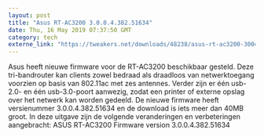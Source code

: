 ```yaml
---
layout: post
title: "Asus RT-AC3200 3.0.0.4.382.51634"
date: Thu, 16 May 2019 07:37:50 GMT
category: tech
externe_link: "https://tweakers.net/downloads/48238/asus-rt-ac3200-300438251634.html"
---
```


Asus heeft nieuwe firmware voor de RT-AC3200 beschikbaar gesteld. Deze tri-bandrouter kan clients zowel bedraad als draadloos van netwerktoegang voorzien op basis van 802.11ac met zes antennes. Verder zijn er één usb-2.0- en één usb-3.0-poort aanwezig, zodat een printer of externe opslag over het netwerk kan worden gedeeld. De nieuwe firmware heeft versienummer 3.0.0.4.382.51634 en de download is iets meer dan 40MB groot. In deze uitgave zijn de volgende veranderingen en verbeteringen aangebracht: ASUS RT-AC3200 Firmware version 3.0.0.4.382.51634<img src="http://feeds.feedburner.com/~r/tweakers/mixed/~4/ADLPioRxN00" height="1" width="1" alt=""/>
